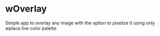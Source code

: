 # wOverlay
Simple app to overlay any image with the option to pixelize it using only wplace.live color palette
